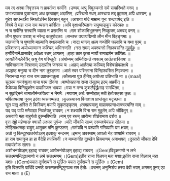 

  
मम त्व् अश्वा निवृत्तस्य न प्रावर्तन्त वर्त्मनि ।उष्णम् अश्रु विमुञ्चन्तो रामे सम्प्रस्थिते वनम्  ॥   
उभाभ्याम्राज पुत्राभ्याम् अथ कृत्वाहम् अज्ञलिम् ।प्रस्थितो रथम् आस्थाय तद् दुह्खम् अपि धारयन्  ॥   
गुहेव सार्धन्तत्रैव स्थितोऽस्मि दिवसान् बहून् ।आशया यदि माम्रामः पुनः शब्दापयेद् इति  ॥   
विषये ते महा राज राम व्यसन कर्शिताः ।अपि वृक्षाःपरिम्लानः सपुष्पाङ्कुर कोरकाः  ॥   
न च सर्पन्ति सत्त्वानि व्याला न प्रसरन्ति च ।राम शोकाभिभूतन्तन् निष्कूजम् अभवद् वनम्  ॥   
लीन पुष्कर पत्राश् च नरेन्द्र कलुषोदकाः ।सन्तप्त पद्माःपद्मिम्यो लीन मीन विहङ्गमाः  ॥   
जलजानि च पुष्पाणि माल्यानि स्थलजानि च ।नाद्य भान्त्य् अल्प गन्धीनि फलानि च यथा पुरम्  ॥   
प्रविशन्तम् अयोध्याम्माम्न कश्चिद् अभिनन्दति ।नरा रामम् अपश्यन्तो निह्श्वसन्ति मुहुर्मुहुः  ॥   
हर्म्यैर्विमानैःप्रासादैर् अवेक्ष्य रथम् आगतम् ।हाहा कार कृता नार्यो रामादर्शन कर्शिताः  ॥   
आयतैर्विमलैर्नेत्रैर् अश्रु वेग परिप्लुतैः ।अंयोम्यम् अभिवीक्षन्ते व्यक्तम् आर्ततराःस्त्रियः  ॥   
नामित्राणाम्न मित्राणाम् उदासीन जनस्य च ।अहम् आर्ततया कञ्चिद् विशेषन्नोपलक्षये  ॥   
अप्रहृष्ट मनुष्या च दीन नाग तुरङ्गमा ।आर्त स्वर परिम्लाना विनिह्श्वसित निह्स्वना  ॥   
निरानन्दा महा राज राम प्रव्राजनातुला ।कौसल्या पुत्र हीनेव;अयोध्या प्रतिभाति मा  ॥ (maa!)  
सूतस्य वचनंश्रुत्वा वाचा परम दीनया ।बाष्पोपहतया राजा तंसूतम् इदम् अब्रवीत्  ॥   
कैकेय्या विनियुक्तेन पापाभिजन भावया ।मया न मन्त्र कुशलैर्वृद्धैःसह समर्थितम्  ॥   
न सुहृद्भिर्न चामात्यैर्मन्त्रयित्वा न नैगमैः ।मयायम् अर्थः सम्मोहात् स्त्री हेतोःसहसा कृतः  ॥   
भवितव्यतया नूनम् इदंवा व्यसनम्महत् ।कुलस्यास्य विनाशाय प्राप्तंसूत यदृच्छया  ॥   
सूत यद्य् अस्ति ते किञ्चिन् मयापि सुकृतङ्कृतम् ।त्वम्प्रापयाशु माम्रामम्प्राणाःसन्त्वरयन्ति माम्  ॥   
यद् यद् यापि ममैवाज्ञा निवर्तयतु राघवम् ।न शक्ष्यामि विना राम मुहूर्तम् अपि जीवितुम्  ॥   
अथवापि महा बाहुर्गतो दूरम्भविष्यति ।माम् एव रथम् आरोप्य शीघ्रंरामाय दर्शय  ॥   
वृत्त दंष्ट्रो महेष्वासः क्वासौ लक्ष्मण पूर्वजः ।यदि जीवामि साध्व् एनम्पश्येयंसह सीतया  ॥   
लोहिताक्षम्महा बाहुम् आमुक्त मणि कुण्डलम् ।रामंयदि न पश्यामि गमिष्यामि यम क्षयम्  ॥   
अतो नु किम्दुह्खतरंयोऽहम् इक्ष्वाकु नन्दनम् ।इमाम् अवस्थाम् आपन्नो नेह पश्यामि राघवम्  ॥   
हा राम रामानुज हा हा वैदेहि तपस्विनी ।न माम्जानीत दुह्खेन म्रियमाणम् अनाथवत् ।दुस्तरो जीवता देवि मयायंशोक सागरः  ॥   
अशोभनंयोऽहम् इहाद्य राघवम् अशोभनंयोऽहम् इहाद्य राघवम् ।(Gem)दिदृक्षमाणो न लभे सलक्ष्मणन्दिदृक्षमाणो न लभे सलक्ष्मणम् ।(Gem)इतीव राजा विलपन् महा यशाः;इतीव राजा विलपन् महा यशाः ।(Gem)पपात तूर्णंशयने स मूर्छितः पपात तूर्णंशयने स मूर्छितः  ॥ (Gem)  
इति विलपति पार्थिवे प्रनष्टे करुणतरन्द्विगुणञ्च राम हेतोः ।वचनम् अनुनिशंय तस्य देवी भयम् अगमत् पुनर् एव राम माता  ॥ (E)  
